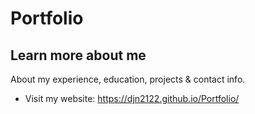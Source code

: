 # Portfolio

<h2>Learn more about me</h2>

About my experience, education, projects & contact info. 

* Visit my website: https://djn2122.github.io/Portfolio/

